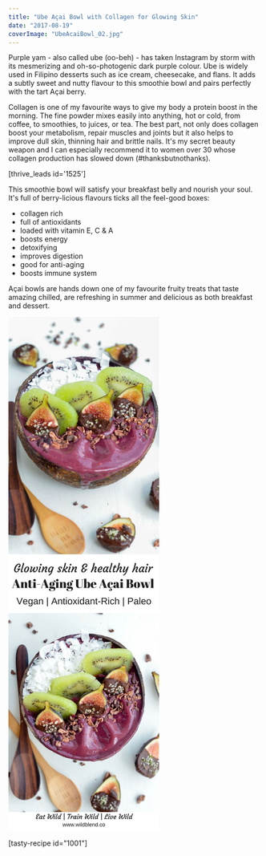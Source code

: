 ```yaml
---
title: "Ube Açai Bowl with Collagen for Glowing Skin"
date: "2017-08-19"
coverImage: "UbeAcaiBowl_02.jpg"
---
```


Purple yam - also called ube (oo-beh) - has taken Instagram by storm with its mesmerizing and oh-so-photogenic dark purple colour. Ube is widely used in Filipino desserts such as ice cream, cheesecake, and flans. It adds a subtly sweet and nutty flavour to this smoothie bowl and pairs perfectly with the tart Açai berry.

Collagen is one of my favourite ways to give my body a protein boost in the morning. The fine powder mixes easily into anything, hot or cold, from coffee, to smoothies, to juices, or tea. The best part, not only does collagen boost your metabolism, repair muscles and joints but it also helps to improve dull skin, thinning hair and brittle nails. It's my secret beauty weapon and I can especially recommend it to women over 30 whose collagen production has slowed down (#thanksbutnothanks).

\[thrive\_leads id='1525'\]

This smoothie bowl will satisfy your breakfast belly and nourish your soul. It's full of berry-licious flavours ticks all the feel-good boxes:

- collagen rich
- full of antioxidants
- loaded with vitamin E, C & A
- boosts energy
- detoxifying
- improves digestion
- good for anti-aging
- boosts immune system

Açai bowls are hands down one of my favourite fruity treats that taste amazing chilled, are refreshing in summer and delicious as both breakfast and dessert.

![PIN Ube Acai Bowl](images/PIN-Ube-Acai-Bowl.jpg)

\[tasty-recipe id="1001"\]
